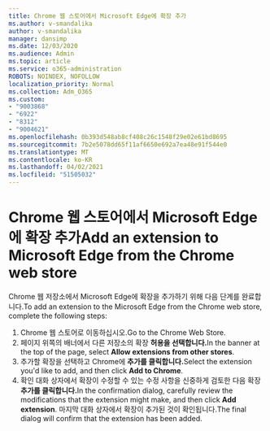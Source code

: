 ```yaml
---
title: Chrome 웹 스토어에서 Microsoft Edge에 확장 추가
ms.author: v-smandalika
author: v-smandalika
manager: dansimp
ms.date: 12/03/2020
ms.audience: Admin
ms.topic: article
ms.service: o365-administration
ROBOTS: NOINDEX, NOFOLLOW
localization_priority: Normal
ms.collection: Adm_O365
ms.custom:
- "9003868"
- "6922"
- "8312"
- "9004621"
ms.openlocfilehash: 0b393d548ab8cf408c26c1548f29e02e61bd8695
ms.sourcegitcommit: 7b2e5078dd65f11af6650e692a7ea48e91f544e0
ms.translationtype: MT
ms.contentlocale: ko-KR
ms.lasthandoff: 04/02/2021
ms.locfileid: "51505032"
---
```

# <a name="add-an-extension-to-microsoft-edge-from-the-chrome-web-store"></a><span data-ttu-id="4c586-102">Chrome 웹 스토어에서 Microsoft Edge에 확장 추가</span><span class="sxs-lookup"><span data-stu-id="4c586-102">Add an extension to Microsoft Edge from the Chrome web store</span></span>

<span data-ttu-id="4c586-103">Chrome 웹 저장소에서 Microsoft Edge에 확장을 추가하기 위해 다음 단계를 완료합니다.</span><span class="sxs-lookup"><span data-stu-id="4c586-103">To add an extension to the Microsoft Edge from the Chrome web store, complete the following steps:</span></span>

1. <span data-ttu-id="4c586-104">Chrome 웹 스토어로 이동하십시오.</span><span class="sxs-lookup"><span data-stu-id="4c586-104">Go to the Chrome Web Store.</span></span>
2. <span data-ttu-id="4c586-105">페이지 위쪽의 배너에서 다른 저장소의 확장 **허용을 선택합니다.**</span><span class="sxs-lookup"><span data-stu-id="4c586-105">In the banner at the top of the page, select **Allow extensions from other stores**.</span></span>
3. <span data-ttu-id="4c586-106">추가할 확장을 선택하고 Chrome에 **추가를 클릭합니다.**</span><span class="sxs-lookup"><span data-stu-id="4c586-106">Select the extension you'd like to add, and then click **Add to Chrome**.</span></span>
4. <span data-ttu-id="4c586-107">확인 대화 상자에서 확장이 수정할 수 있는 수정 사항을 신중하게 검토한 다음 확장 **추가를 클릭합니다.**</span><span class="sxs-lookup"><span data-stu-id="4c586-107">In the confirmation dialog, carefully review the modifications that the extension might make, and then click **Add extension**.</span></span>
<span data-ttu-id="4c586-108">마지막 대화 상자에서 확장이 추가된 것이 확인됩니다.</span><span class="sxs-lookup"><span data-stu-id="4c586-108">The final dialog will confirm that the extension has been added.</span></span>